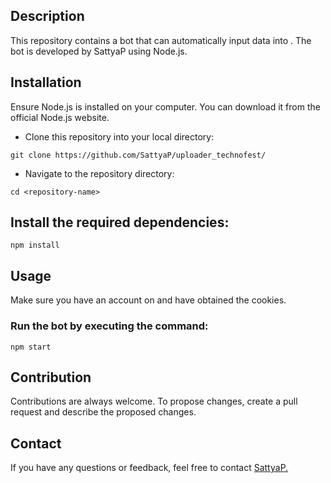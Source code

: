 ## Description
This repository contains a bot that can automatically input data into <icie website>. The bot is developed by SattyaP using Node.js.

## Installation
Ensure Node.js is installed on your computer. You can download it from the official Node.js website.

- Clone this repository into your local directory:

`git clone https://github.com/SattyaP/uploader_technofest/`
- Navigate to the repository directory:

`cd <repository-name>`
## Install the required dependencies:

`npm install`

## Usage
Make sure you have an account on <icie website> and have obtained the cookies.

### Run the bot by executing the command:

`npm start`

## Contribution
Contributions are always welcome. To propose changes, create a pull request and describe the proposed changes.

## Contact
If you have any questions or feedback, feel free to contact [SattyaP.](https://github.com/SattyaP/)
